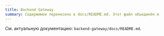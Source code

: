 ```yaml
---
title: Backend Gateway
summary: Содержимое перенесено в docs/README.md. Этот файл объединён и больше не используется.
---
```


См. актуальную документацию: `backend-gateway/docs/README.md`.